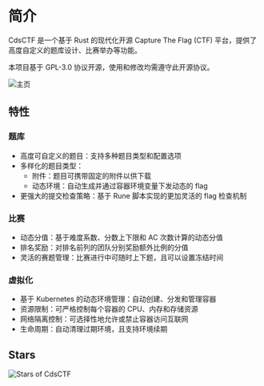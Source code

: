# 简介

CdsCTF 是一个基于 Rust 的现代化开源 Capture The Flag (CTF) 平台，提供了高度自定义的题库设计、比赛举办等功能。

本项目基于 GPL-3.0 协议开源，使用和修改均需遵守此开源协议。

![主页](/images/index.webp)

## 特性

### 题库

- 高度可自定义的题目：支持多种题目类型和配置选项
- 多样化的题目类型：
  - 附件：题目可携带固定的附件以供下载
  - 动态环境：自动生成并通过容器环境变量下发动态的 flag
- 更强大的提交检查策略：基于 Rune 脚本实现的更加灵活的 flag 检查机制

### 比赛

- 动态分值：基于难度系数、分数上下限和 AC 次数计算的动态分值
- 排名奖励：对排名前列的团队分别奖励额外比例的分值
- 灵活的赛题管理：比赛进行中可随时上下题，且可以设置冻结时间

### 虚拟化

- 基于 Kubernetes 的动态环境管理：自动创建、分发和管理容器
- 资源限制：可严格控制每个容器的 CPU、内存和存储资源
- 网络隔离控制：可选择性地允许或禁止容器访问互联网
- 生命周期：自动清理过期环境，且支持环境续期

## Stars

![Stars of CdsCTF](https://starchart.cc/cdsctf/cdsctf.svg?variant=adaptive)
